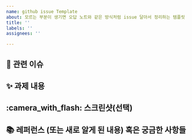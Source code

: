 ```yaml
---
name: github issue Template
about: 모르는 부분이 생기면 오답 노트와 같은 방식처럼 issue 달아서 정리하는 템플릿
title: ''
labels: ''
assignees: ''

---
```


## :pushpin: 관련 이슈
<!-- 관련있는 이슈 번호(#000)을 적어주세요.
  해당 pull request merge와 함께 이슈를 닫으려면
  closed #Issue_number를 적어주세요 -->
## :sparkles: 과제 내용
<!-- 과제에 대한 설명을 적어주세요 -->

## :camera_with_flash: 스크린샷(선택)
<!-- 스크린샷이 필요한 과제면 스크린샷을 첨부해주세요 -->

## :books: 레퍼런스 (또는 새로 알게 된 내용) 혹은 궁금한 사항들
<!-- 참고할 사항이 있다면 적어주세요 -->
